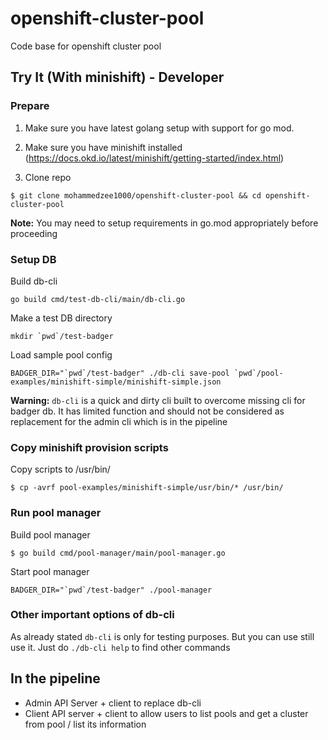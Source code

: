 # openshift-cluster-pool
Code base for openshift cluster pool

## Try It (With minishift) - Developer

### Prepare

1. Make sure you have latest golang setup with support for go mod.

1. Make sure you have minishift installed (https://docs.okd.io/latest/minishift/getting-started/index.html)

1. Clone repo
```
$ git clone mohammedzee1000/openshift-cluster-pool && cd openshift-cluster-pool
```

**Note:** You may need to setup requirements in go.mod appropriately before proceeding

### Setup DB

Build db-cli

```
go build cmd/test-db-cli/main/db-cli.go
```

Make a test DB directory
```
mkdir `pwd`/test-badger
```
Load sample pool config

```
BADGER_DIR="`pwd`/test-badger" ./db-cli save-pool `pwd`/pool-examples/minishift-simple/minishift-simple.json
```

**Warning:** `db-cli` is a quick and dirty cli built to overcome missing cli for badger db.
It has limited function and should not be considered as replacement for the admin cli
which is in the pipeline

### Copy minishift provision scripts

Copy scripts to /usr/bin/
```
$ cp -avrf pool-examples/minishift-simple/usr/bin/* /usr/bin/
```

### Run pool manager

Build pool manager

```
$ go build cmd/pool-manager/main/pool-manager.go
```


Start pool manager

```
BADGER_DIR="`pwd`/test-badger" ./pool-manager
```

### Other important options of db-cli

As already stated `db-cli` is only for testing purposes. But you can use still use it.
Just do `./db-cli help` to find other commands

## In the pipeline
 - Admin API Server + client to replace db-cli
 - Client API server + client to allow users to list pools and get a cluster from pool / list its information
